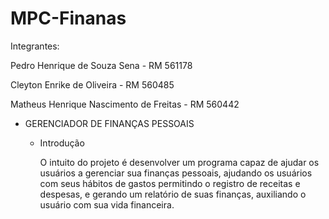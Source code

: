 # MPC-Finanas

Integrantes: 

Pedro Henrique de Souza Sena - RM 561178

Cleyton Enrike de Oliveira - RM 560485

Matheus Henrique Nascimento de Freitas - RM 560442

* GERENCIADOR DE FINANÇAS PESSOAIS 

  * Introdução

    O intuito do projeto é desenvolver um programa capaz de ajudar os usuários a gerenciar sua finanças pessoais, ajudando os usuários com seus hábitos de gastos permitindo o registro de receitas e despesas, e gerando um relatório de suas finanças, auxiliando o usuário com sua vida financeira.